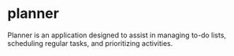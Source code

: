 # planner
Planner is an application designed to assist in managing to-do lists, scheduling regular tasks, and prioritizing activities.
